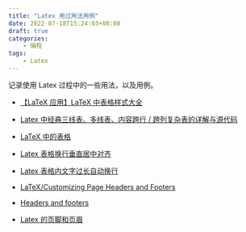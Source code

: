 ```yaml
---
title: "Latex 用过用法用例"
date: 2022-07-18T15:24:03+08:00
draft: true
categories:
    - 编程
tags:
    - Latex
---
```


记录使用 Latex 过程中的一些用法，以及用例。

<!--more-->



- [【LaTeX 应用】LaTeX 中表格样式大全](https://www.bilibili.com/read/cv7589895/)
- [Latex 中经典三线表、多线表、内容跨行 / 跨列复杂表的详解与源代码](https://blog.csdn.net/qq_37707218/article/details/107393636)
- [LaTeX 中的表格](http://t.csdn.cn/t6cqd)
- [Latex 表格换行垂直居中对齐](https://blog.csdn.net/brightzelool/article/details/90725937)
- [Latex 表格内文字过长自动换行](https://www.cnblogs.com/zhaoyang10/p/4468563.html)


- [LaTeX/Customizing Page Headers and Footers](https://en.wikibooks.org/wiki/LaTeX/Customizing_Page_Headers_and_Footers)
- [Headers and footers](https://www.overleaf.com/learn/latex/Headers_and_footers)
- [Latex 的页脚和页眉](https://zhuanlan.zhihu.com/p/114676221)
